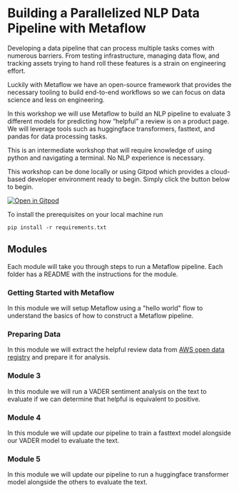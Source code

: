 # Building a Parallelized NLP Data Pipeline with Metaflow

Developing a data pipeline that can process multiple tasks comes with numerous barriers. From testing infrastructure, managing data flow, and tracking assets trying to hand roll these features is a strain on engineering effort. 

Luckily with Metaflow we have an open-source framework that provides the necessary tooling to build end-to-end workflows so we can focus on data science and less on engineering.

In this workshop we will use Metaflow to build an NLP pipeline to evaluate 3 different models for predicting how “helpful” a review is on a product page.  We will leverage tools such as huggingface transformers, fasttext, and pandas for data processing tasks.

This is an intermediate workshop that will require knowledge of using python and navigating a terminal. No NLP experience is necessary.

This workshop can be done locally or using Gitpod which provides a cloud-based developer environment ready to begin. Simply click the button below to begin.

[![Open in Gitpod](https://gitpod.io/button/open-in-gitpod.svg)](https://gitpod.io/#https://github.com/banjtheman/odsc_nlp_workshop)   

To install the prerequisites on your local machine run
```
pip install -r requirements.txt
```

## Modules

Each module will take you through steps to run a Metaflow pipeline. Each folder has a README with the instructions for the module. 

### Getting Started with Metaflow

In this module we will setup Metaflow using a "hello world" flow to understand the basics of how to construct a Metaflow pipeline.

### Preparing Data

In this module we will extract the helpful review data from [AWS open data registry](https://registry.opendata.aws/helpful-sentences-from-reviews/) and prepare it for analysis. 

### Module 3

In this module we will run a VADER sentiment analysis on the text to evaluate if we can determine that helpful is equivalent to positive.

### Module 4

In this module we will update our pipeline to train a fasttext model alongside our VADER model to evaluate the text.

### Module 5

In this module we will update our pipeline to run a huggingface transformer model alongside the others to evaluate the text.